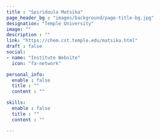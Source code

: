 ```yaml
---
title : "Spiridoula Matsika"
page_header_bg : "images/background/page-title-bg.jpg"
designation: "Temple University"
image: ""
description : ""
link: "https://chem.cst.temple.edu/matsika.html"
draft : false
social:
- name: "Institute Website"
  icon: "fa-network"

personal_info:
  enable : false
  title : ""
  content : ""

skills:
  enable : false
  title : ""
  content : ""

---
```

